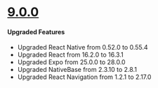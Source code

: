 # [9.0.0](http://gitstrap.com/strapmobile/FlatApp/blob/v9.0.0/CRNA/ChangeLog.md)

#### Upgraded Features
* Upgraded React Native from 0.52.0 to 0.55.4
* Upgraded React from 16.2.0 to 16.3.1
* Upgraded Expo from 25.0.0 to 28.0.0
* Upgraded NativeBase from 2.3.10 to 2.8.1
* Upgraded React Navigation from 1.2.1 to 2.17.0
